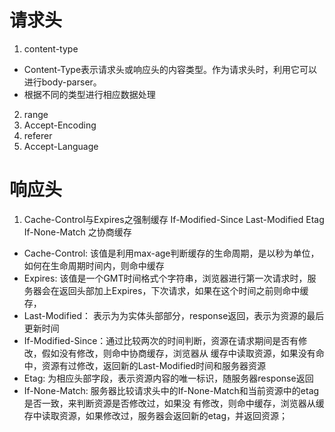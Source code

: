 # 请求头
1. content-type
 - Content-Type表示请求头或响应头的内容类型。作为请求头时，利用它可以进行body-parser。 
 - 根据不同的类型进行相应数据处理
2. range
3. Accept-Encoding
4. referer
5. Accept-Language

# 响应头
1. Cache-Control与Expires之强制缓存  If-Modified-Since Last-Modified Etag If-None-Match 之协商缓存
 - Cache-Control: 该值是利用max-age判断缓存的生命周期，是以秒为单位，如何在生命周期时间内，则命中缓存
 - Expires: 该值是一个GMT时间格式个字符串，浏览器进行第一次请求时，服务器会在返回头部加上Expires，下次请求，如果在这个时间之前则命中缓存，
 - Last-Modified： 表示为为实体头部部分，response返回，表示为资源的最后更新时间 
 - If-Modified-Since：通过比较两次的时间判断，资源在请求期间是否有修改，假如没有修改，则命中协商缓存，浏览器从
   缓存中读取资源，如果没有命中，资源有过修改，返回新的Last-Modified时间和服务器资源
 - Etag: 为相应头部字段，表示资源内容的唯一标识，随服务器response返回
 - If-None-Match: 服务器比较请求头中的If-None-Match和当前资源中的etag是否一致，来判断资源是否修改过，如果没
   有修改，则命中缓存，浏览器从缓存中读取资源，如果修改过，服务器会返回新的etag，并返回资源；